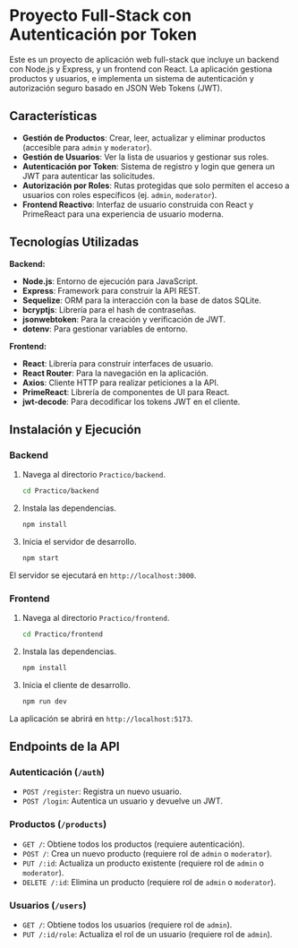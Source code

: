 # Proyecto Full-Stack con Autenticación por Token

Este es un proyecto de aplicación web full-stack que incluye un backend con Node.js y Express, y un frontend con React. La aplicación gestiona productos y usuarios, e implementa un sistema de autenticación y autorización seguro basado en JSON Web Tokens (JWT).

## Características

- **Gestión de Productos**: Crear, leer, actualizar y eliminar productos (accesible para `admin` y `moderator`).
- **Gestión de Usuarios**: Ver la lista de usuarios y gestionar sus roles.
- **Autenticación por Token**: Sistema de registro y login que genera un JWT para autenticar las solicitudes.
- **Autorización por Roles**: Rutas protegidas que solo permiten el acceso a usuarios con roles específicos (ej. `admin`, `moderator`).
- **Frontend Reactivo**: Interfaz de usuario construida con React y PrimeReact para una experiencia de usuario moderna.

## Tecnologías Utilizadas

**Backend:**
- **Node.js**: Entorno de ejecución para JavaScript.
- **Express**: Framework para construir la API REST.
- **Sequelize**: ORM para la interacción con la base de datos SQLite.
- **bcryptjs**: Librería para el hash de contraseñas.
- **jsonwebtoken**: Para la creación y verificación de JWT.
- **dotenv**: Para gestionar variables de entorno.

**Frontend:**
- **React**: Librería para construir interfaces de usuario.
- **React Router**: Para la navegación en la aplicación.
- **Axios**: Cliente HTTP para realizar peticiones a la API.
- **PrimeReact**: Librería de componentes de UI para React.
- **jwt-decode**: Para decodificar los tokens JWT en el cliente.

## Instalación y Ejecución

### Backend
1. Navega al directorio `Practico/backend`.
   ```sh
   cd Practico/backend
   ```
2. Instala las dependencias.
   ```sh
   npm install
   ```
3. Inicia el servidor de desarrollo.
   ```sh
   npm start
   ```
El servidor se ejecutará en `http://localhost:3000`.

### Frontend
1. Navega al directorio `Practico/frontend`.
   ```sh
   cd Practico/frontend
   ```
2. Instala las dependencias.
   ```sh
   npm install
   ```
3. Inicia el cliente de desarrollo.
   ```sh
   npm run dev
   ```
La aplicación se abrirá en `http://localhost:5173`.

## Endpoints de la API

### Autenticación (`/auth`)
- `POST /register`: Registra un nuevo usuario.
- `POST /login`: Autentica un usuario y devuelve un JWT.

### Productos (`/products`)
- `GET /`: Obtiene todos los productos (requiere autenticación).
- `POST /`: Crea un nuevo producto (requiere rol de `admin` o `moderator`).
- `PUT /:id`: Actualiza un producto existente (requiere rol de `admin` o `moderator`).
- `DELETE /:id`: Elimina un producto (requiere rol de `admin` o `moderator`).

### Usuarios (`/users`)
- `GET /`: Obtiene todos los usuarios (requiere rol de `admin`).
- `PUT /:id/role`: Actualiza el rol de un usuario (requiere rol de `admin`).
